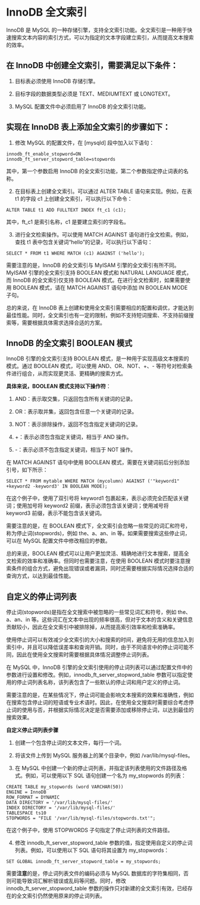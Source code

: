 # InnoDB 全文索引

InnoDB 是 MySQL 的一种存储引擎，支持全文索引功能。全文索引是一种用于快速搜索文本内容的索引方式，可以为指定的文本字段建立索引，从而提高文本搜索的效率。

## 在 InnoDB 中创建全文索引，需要满足以下条件：

1. 目标表必须使用 InnoDB 存储引擎。

2. 目标字段的数据类型必须是 TEXT、MEDIUMTEXT 或 LONGTEXT。

3. MySQL 配置文件中必须启用了 InnoDB 的全文索引功能。

## 实现在 InnoDB 表上添加全文索引的步骤如下：

1. 修改 MySQL 的配置文件，在 [mysqld] 段中加入以下语句：
```
innodb_ft_enable_stopword=ON
innodb_ft_server_stopword_table=stopwords
```
其中，第一个参数启用 InnoDB 的全文索引功能，第二个参数指定停止词表的名称。

2. 在目标表上创建全文索引。可以通过 ALTER TABLE 语句来实现。例如，在表 t1 的字段 c1 上创建全文索引，可以执行以下命令：
```
ALTER TABLE t1 ADD FULLTEXT INDEX ft_c1 (c1);
```
其中，ft_c1 是索引名称，c1 是要建立索引的字段名。

3. 进行全文检索操作。可以使用 MATCH AGAINST 语句进行全文检索。例如，查找 t1 表中包含关键词“hello”的记录，可以执行以下语句：
```
SELECT * FROM t1 WHERE MATCH (c1) AGAINST ('hello');
```

需要注意的是，InnoDB 的全文索引与 MyISAM 引擎的全文索引有所不同。MyISAM 引擎的全文索引支持 BOOLEAN 模式和 NATURAL LANGUAGE 模式，而 InnoDB 的全文索引仅支持 BOOLEAN 模式。在进行全文检索时，如果需要使用 BOOLEAN 模式，请在 MATCH AGAINST 语句中添加 IN BOOLEAN MODE 子句。

总的来说，在 InnoDB 表上创建和使用全文索引需要相应的配置和调优，才能达到最佳性能。同时，全文索引也有一定的限制，例如不支持短词搜索、不支持前缀搜索等，需要根据具体需求选择合适的方案。


## InnoDB 的全文索引 BOOLEAN 模式

InnoDB 引擎的全文索引支持 BOOLEAN 模式，是一种用于实现高级文本搜索的模式。通过 BOOLEAN 模式，可以使用 AND、OR、NOT、+、- 等符号对检索条件进行组合，从而实现更灵活、更精确的搜索方式。

**具体来说，BOOLEAN 模式支持以下操作符**：

1. AND：表示取交集，只返回包含所有关键词的记录。

2. OR：表示取并集，返回包含任意一个关键词的记录。

3. NOT：表示排除操作，返回不包含指定关键词的记录。

4. +：表示必须包含指定关键词，相当于 AND 操作。

5. -：表示必须不包含指定关键词，相当于 NOT 操作。

在 MATCH AGAINST 语句中使用 BOOLEAN 模式，需要在关键词前后分别添加引号，如下所示：
```
SELECT * FROM mytable WHERE MATCH (mycolumn) AGAINST ('"keyword1" +keyword2 -keyword3' IN BOOLEAN MODE);
```
在这个例子中，使用了双引号将 keyword1 包裹起来，表示必须完全匹配该关键词；使用加号将 keyword2 前缀，表示必须包含该关键词；使用减号将 keyword3 前缀，表示不能包含该关键词。

需要注意的是，在 BOOLEAN 模式下，全文索引会忽略一些常见的词汇和符号，称为停止词(stopwords)，例如 the、a、an、in 等。如果需要搜索这些停止词，可以在 MySQL 配置文件中修改相应的参数。

总的来说，BOOLEAN 模式可以让用户更加灵活、精确地进行文本搜索，提高全文检索的效率和准确率。但同时也需要注意，在使用 BOOLEAN 模式时要注意搜索条件的组合方式，避免出现错误或者漏洞，同时还需要根据实际情况选择合适的查询方式，以达到最佳性能。


## 自定义的停止词列表

停止词(stopwords)是指在全文搜索中被忽略的一些常见词汇和符号，例如 the、a、an、in 等。这些词汇在文本中出现的频率很高，但对于文本的含义和关键信息贡献较小，因此在全文索引中被排除掉，从而提高索引效率和检索准确率。

使用停止词可以有效减少全文索引的大小和搜索的时间，避免将无用的信息加入到索引中，并且可以降低误差率和查询开销。同时，由于不同语言中的停止词可能不同，因此在使用全文搜索时需要根据具体情况调整停止词列表。

在 MySQL 中，InnoDB 引擎的全文索引使用的停止词列表可以通过配置文件中的参数进行设置和修改。例如，innodb_ft_server_stopword_table 参数可以指定使用的停止词列表名称，该列表包含了一些默认的停止词和用户定义的停止词。

需要注意的是，在某些情况下，停止词可能会影响文本搜索的效果和准确性，例如在搜索包含停止词的短语或专业术语时。因此，在使用全文搜索时需要综合考虑停止词的使用与否，并根据实际情况决定是否需要添加或移除停止词，以达到最佳的搜索效果。

**自定义停止词列表步骤**

1. 创建一个包含停止词的文本文件，每行一个词。

2. 将该文件上传到 MySQL 服务器上的某个目录中，例如 /var/lib/mysql-files。

3. 在 MySQL 中创建一个新的停止词列表，并指定该列表使用的文件路径及格式。例如，可以使用以下 SQL 语句创建一个名为 my_stopwords 的列表：
```
CREATE TABLE my_stopwords (word VARCHAR(50)) 
ENGINE = InnoDB
ROW_FORMAT = DYNAMIC
DATA DIRECTORY = '/var/lib/mysql-files/'
INDEX DIRECTORY = '/var/lib/mysql-files/'
TABLESPACE ts10
STOPWORDS = "FILE '/var/lib/mysql-files/stopwords.txt'"; 
```
在这个例子中，使用 STOPWORDS 子句指定了停止词列表的文件路径。

4. 修改 innodb_ft_server_stopword_table 参数的值，指定使用自定义的停止词列表。例如，可以使用以下 SQL 语句将其设置为 my_stopwords：
```
SET GLOBAL innodb_ft_server_stopword_table = my_stopwords;
```

需要**注意**的是，停止词列表文件的编码必须与 MySQL 数据库的字符集相同，否则可能导致词汇解析错误或乱码等问题。同时，修改 innodb_ft_server_stopword_table 参数的操作只对新建的全文索引有效，已经存在的全文索引仍然使用原来的停止词列表。
